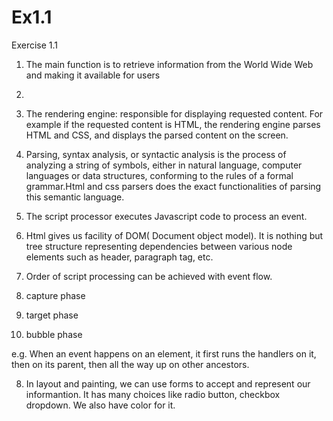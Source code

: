 # Ex1.1
Exercise 1.1

1.	The main function is to retrieve information from the World Wide Web and making it available for users
2.	
 
3.	The rendering engine: responsible for displaying requested content. For example if the requested content is HTML, the rendering engine parses HTML and CSS, and displays the parsed content on the screen.
4.	Parsing, syntax analysis, or syntactic analysis is the process of analyzing a string of symbols, either in natural language, computer languages or data structures, conforming to the rules of a formal grammar.Html and css parsers does the exact functionalities of parsing this semantic language.
5.	The script processor executes Javascript code to process an event.
6.	Html gives us facility of DOM( Document object model). It is nothing but tree structure representing dependencies between various node elements such as header, paragraph tag, etc. 
7.	Order of script processing can be achieved with event flow. 
1.	capture phase
2.	target phase
3.	bubble phase

e.g.  When an event happens on an element, it first runs the handlers on it, then on its parent, then all the way up on other ancestors.

8.	In layout and painting, we can use forms to accept and represent our  informantion.
It has many choices like radio button, checkbox dropdown. We also have color for it.






